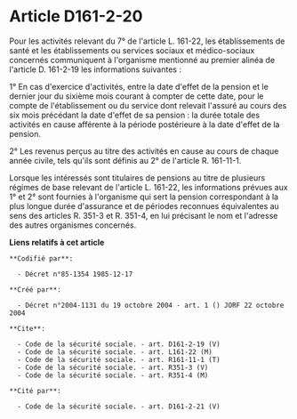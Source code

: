 # Article D161-2-20

Pour les activités relevant du 7° de l'article L. 161-22, les établissements de santé et les établissements ou services
sociaux et médico-sociaux concernés communiquent à l'organisme mentionné au premier alinéa de l'article D. 161-2-19 les
informations suivantes :

1° En cas d'exercice d'activités, entre la date d'effet de la pension et le dernier jour du sixième mois courant à compter de
cette date, pour le compte de l'établissement ou du service dont relevait l'assuré au cours des six mois précédant la date
d'effet de sa pension : la durée totale des activités en cause afférente à la période postérieure à la date d'effet de la
pension.

2° Les revenus perçus au titre des activités en cause au cours de chaque année civile, tels qu'ils sont définis au 2° de
l'article R. 161-11-1.

Lorsque les intéressés sont titulaires de pensions au titre de plusieurs régimes de base relevant de l'article L. 161-22, les
informations prévues aux 1° et 2° sont fournies à l'organisme qui sert la pension correspondant à la plus longue durée
d'assurance et de périodes reconnues équivalentes au sens des articles R. 351-3 et R. 351-4, en lui précisant le nom et
l'adresse des autres organismes concernés.

**Liens relatifs à cet article**

	**Codifié par**:

	  - Décret n°85-1354 1985-12-17

	**Créé par**:

	  - Décret n°2004-1131 du 19 octobre 2004 - art. 1 () JORF 22 octobre 2004

	**Cite**:

	  - Code de la sécurité sociale. - art. D161-2-19 (V)
	  - Code de la sécurité sociale. - art. L161-22 (M)
	  - Code de la sécurité sociale. - art. R161-11-1 (T)
	  - Code de la sécurité sociale. - art. R351-3 (V)
	  - Code de la sécurité sociale. - art. R351-4 (M)

	**Cité par**:

	  - Code de la sécurité sociale. - art. D161-2-21 (V)
